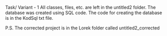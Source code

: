 Task/ Variant - 1 
All classes, files, etc. are left in the untitled2 folder. The database was created using SQL code. The code for creating the database is in the KodSql txt file.  
  
P.S. The corrected project is in the Lorek folder called untitled2_corrected
